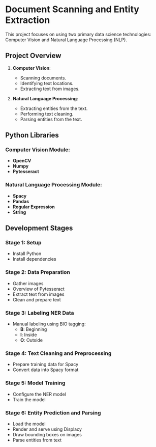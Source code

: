 # Document Scanning and Entity Extraction

This project focuses on using two primary data science technologies: Computer Vision and Natural Language Processing (NLP). 

## Project Overview

1. **Computer Vision**: 
    - Scanning documents.
    - Identifying text locations.
    - Extracting text from images.

2. **Natural Language Processing**:
    - Extracting entities from the text.
    - Performing text cleaning.
    - Parsing entities from the text.

## Python Libraries

### Computer Vision Module:
- **OpenCV**
- **Numpy**
- **Pytesseract**

### Natural Language Processing Module:
- **Spacy**
- **Pandas**
- **Regular Expression**
- **String**

## Development Stages

### Stage 1: Setup
- Install Python
- Install dependencies

### Stage 2: Data Preparation
- Gather images
- Overview of Pytesseract
- Extract text from images
- Clean and prepare text

### Stage 3: Labeling NER Data
- Manual labeling using BIO tagging:
  - **B**: Beginning
  - **I**: Inside
  - **O**: Outside

### Stage 4: Text Cleaning and Preprocessing
- Prepare training data for Spacy
- Convert data into Spacy format

### Stage 5: Model Training
- Configure the NER model
- Train the model

### Stage 6: Entity Prediction and Parsing
- Load the model
- Render and serve using Displacy
- Draw bounding boxes on images
- Parse entities from text


